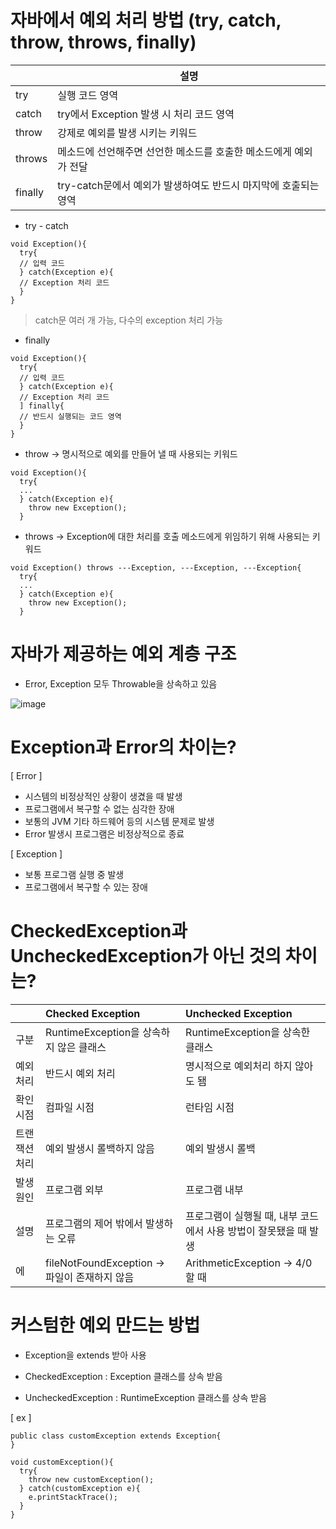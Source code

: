# 자바에서 예외 처리 방법 (try, catch, throw, throws, finally)

| |설명|
|---|---|
|try|실행 코드 영역|
|catch|try에서 Exception 발생 시 처리 코드 영역|
|throw|강제로 예외를 발생 시키는 키워드|
|throws|메소드에 선언해주면 선언한 메소드를 호출한 메소드에게 예외가 전달|
|finally|try-catch문에서 예외가 발생하여도 반드시 마지막에 호출되는 영역|

* try - catch

```
void Exception(){
  try{
  // 입력 코드
  } catch(Exception e){
  // Exception 처리 코드
  }
}
```
> catch문 여러 개 가능, 다수의 exception 처리 가능

* finally

```
void Exception(){
  try{
  // 입력 코드
  } catch(Exception e){
  // Exception 처리 코드
  ] finally{
  // 반드시 실행되는 코드 영역
  }
}
```

* throw -> 명시적으로 예외를 만들어 낼 때 사용되는 키워드

```
void Exception(){
  try{
  ...
  } catch(Exception e){
    throw new Exception();
  }
```

* throws -> Exception에 대한 처리를 호출 메소드에게 위임하기 위해 사용되는 키워드

```
void Exception() throws ---Exception, ---Exception, ---Exception{
  try{
  ...
  } catch(Exception e){
    throw new Exception();
  }
```

# 자바가 제공하는 예외 계층 구조
* Error, Exception 모두 Throwable을 상속하고 있음

![image](https://blog.kakaocdn.net/dn/8TeLZ/btqYj90EZnd/1x4qri5kwy4avcRK7tn1YK/img.png)

# Exception과 Error의 차이는?
[ Error ]
* 시스템의 비정상적인 상황이 생겼을 때 발생
* 프로그램에서 복구할 수 없는 심각한 장애
* 보통의 JVM 기타 하드웨어 등의 시스템 문제로 발생
* Error 발생시 프로그램은 비정상적으로 종료

[ Exception ]
* 보통 프로그램 실행 중 발생
* 프로그램에서 복구할 수 있는 장애

# CheckedException과 UncheckedException가 아닌 것의 차이는?
||Checked Exception|Unchecked Exception|
|:--|:--|:--|
|구분|RuntimeException을 상속하지 않은 클래스|RuntimeException을 상속한 클래스|
|예외 처리|반드시 예외 처리|명시적으로 예외처리 하지 않아도 됌|
|확인 시점|컴파일 시점|런타임 시점|
|트랜잭션 처리|예외 발생시 롤백하지 않음|예외 발생시 롤백|
|발생 원인|프로그램 외부|프로그램 내부|
|설명|프로그램의 제어 밖에서 발생하는 오류|프로그램이 실행될 때, 내부 코드에서 사용 방법이 잘못됐을 때 발생|
|에|fileNotFoundException -> 파일이 존재하지 않음|ArithmeticException -> 4/0할 때|

# 커스텀한 예외 만드는 방법
* Exception을 extends 받아 사용

* CheckedException : Exception 클래스를 상속 받음
* UncheckedException : RuntimeException 클래스를 상속 받음

[ ex ]

```
public class customException extends Exception{
}

void customException(){
  try{
    throw new customException();
  } catch(customException e){
    e.printStackTrace();
  }
}
```

